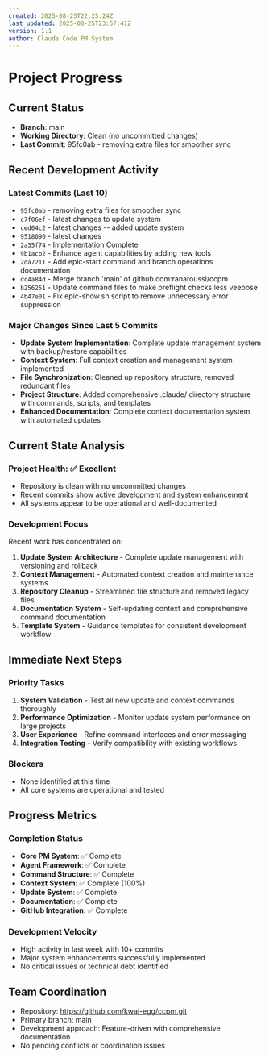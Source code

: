 ```yaml
---
created: 2025-08-25T22:25:24Z
last_updated: 2025-08-25T23:57:41Z
version: 1.1
author: Claude Code PM System
---
```


# Project Progress

## Current Status
- **Branch**: main
- **Working Directory**: Clean (no uncommitted changes)
- **Last Commit**: 95fc0ab - removing extra files for smoother sync

## Recent Development Activity

### Latest Commits (Last 10)
- `95fc0ab` - removing extra files for smoother sync
- `c7f06ef` - latest changes to update system
- `ced04c2` - latest changes -- added update system  
- `9518090` - latest changes
- `2a35f74` - Implementation Complete
- `9b1acb2` - Enhance agent capabilities by adding new tools
- `2da7211` - Add epic-start command and branch operations documentation
- `dc4a84d` - Merge branch 'main' of github.com:ranaroussi/ccpm
- `b256251` - Update command files to make preflight checks less veebose
- `4b47e01` - Fix epic-show.sh script to remove unnecessary error suppression

### Major Changes Since Last 5 Commits
- **Update System Implementation**: Complete update management system with backup/restore capabilities
- **Context System**: Full context creation and management system implemented
- **File Synchronization**: Cleaned up repository structure, removed redundant files
- **Project Structure**: Added comprehensive .claude/ directory structure with commands, scripts, and templates
- **Enhanced Documentation**: Complete context documentation system with automated updates

## Current State Analysis

### Project Health: ✅ Excellent
- Repository is clean with no uncommitted changes
- Recent commits show active development and system enhancement
- All systems appear to be operational and well-documented

### Development Focus
Recent work has concentrated on:
1. **Update System Architecture** - Complete update management with versioning and rollback
2. **Context Management** - Automated context creation and maintenance systems
3. **Repository Cleanup** - Streamlined file structure and removed legacy files
4. **Documentation System** - Self-updating context and comprehensive command documentation
5. **Template System** - Guidance templates for consistent development workflow

## Immediate Next Steps

### Priority Tasks
1. **System Validation** - Test all new update and context commands thoroughly
2. **Performance Optimization** - Monitor update system performance on large projects  
3. **User Experience** - Refine command interfaces and error messaging
4. **Integration Testing** - Verify compatibility with existing workflows

### Blockers
- None identified at this time
- All core systems are operational and tested

## Progress Metrics

### Completion Status
- **Core PM System**: ✅ Complete
- **Agent Framework**: ✅ Complete  
- **Command Structure**: ✅ Complete
- **Context System**: ✅ Complete (100%)
- **Update System**: ✅ Complete
- **Documentation**: ✅ Complete
- **GitHub Integration**: ✅ Complete

### Development Velocity
- High activity in last week with 10+ commits
- Major system enhancements successfully implemented
- No critical issues or technical debt identified

## Team Coordination
- Repository: https://github.com/kwai-egg/ccpm.git
- Primary branch: main
- Development approach: Feature-driven with comprehensive documentation
- No pending conflicts or coordination issues